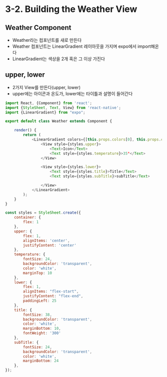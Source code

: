 # 3-2. Building the Weather View

## Weather Component
- Weather라는 컴포넌트를 새로 만든다
- Weather 컴포넌트는 LinearGradient 레이아웃을 가지며 expo에서 import해온다
- LinearGradient는 색상을 2개 혹은 그 이상 가진다

## upper, lower
- 2가지 View를 만든다(upper, lower)
- upper에는 아이콘과 온도가, lower에는 타이틀과 설명이 들어간다

```javascript
import React, {Component} from 'react';
import {StyleSheet, Text, View} from 'react-native';
import {LinearGradient} from "expo";

export default class Weather extends Component {

    render() {
        return (
            <LinearGradient colors={[this.props.colors[0], this.props.colors[1]]} style={styles.container}>
                <View style={styles.upper}>
                    <Text>Icon</Text>
                    <Text style={styles.temperature}>35°</Text>
                </View>

                <View style={styles.lower}>
                    <Text style={styles.title}>Title</Text>
                    <Text style={styles.subTitle}>subTitle</Text>

                </View>
            </LinearGradient>
        );
    }
}

const styles = StyleSheet.create({
    container: {
        flex: 1
    },
    upper: {
        flex: 1,
        alignItems: 'center',
        justifyContent: 'center'
    },
    temperature: {
        fontSize: 24,
        backgroundColor: 'transparent',
        color: 'white',
        marginTop: 10
    },
    lower: {
        flex: 1,
        alignItems: "flex-start",
        justifyContent: "flex-end",
        paddingLeft: 25
    },
    title: {
        fontSize: 38,
        backgroundColor: 'transparent',
        color: 'white',
        marginBottom: 10,
        fontWeight: '300'
    },
    subTitle: {
        fontSize: 24,
        backgroundColor: 'transparent',
        color: 'white',
        marginBottom: 24
    },
});
```